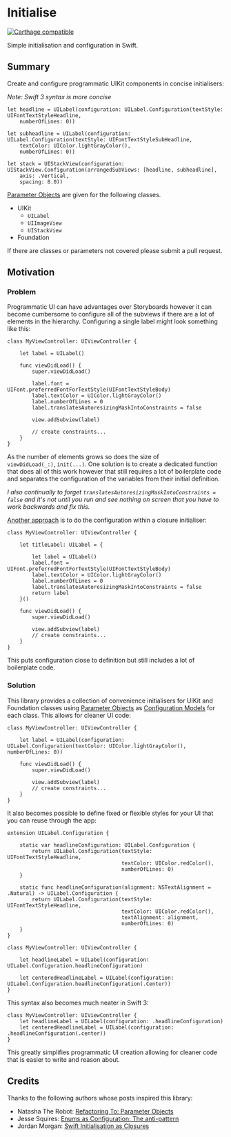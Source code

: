 # Initialise

[![Carthage compatible](https://img.shields.io/badge/Carthage-compatible-4BC51D.svg?style=flat)](https://github.com/Carthage/Carthage)


Simple initialisation and configuration in Swift.

## Summary

Create and configure programmatic UIKit components in concise initialisers:

*Note: Swift 3 syntax is more concise*

	let headline = UILabel(configuration: UILabel.Configuration(textStyle: UIFontTextStyleHeadline,  
		numberOfLines: 0))
		
	let subheadline = UILabel(configuration: UILabel.Configuration(textStyle: UIFontTextStyleSubHeadline, 
		textColor: UIColor.lightGrayColor(), 
		numberOfLines: 0))
	
	let stack = UIStackView(configuration: UIStackView.Configuration(arrangedSubViews: [headline, subheadline],
		axis: .Vertical,
		spacing: 8.0))
		
		
[Parameter Objects] are given for the following classes.

* UIKit
	* `UILabel`
	* `UIImageView`
	* `UIStackView`
* Foundation

If there are classes or parameters not covered please submit a pull request.

## Motivation

### Problem

Programmatic UI can have advantages over Storyboards however it can become cumbersome to configure all of the subviews if there are a lot of elements in the hierarchy. Configuring a single label might look something like this:

    class MyViewController: UIViewController {
 
        let label = UILabel()
 
        func viewDidLoad() {
            super.viewDidLoad()
 
 			label.font = UIFont.preferredFontForTextStyle(UIFontTextStyleBody)
            label.textColor = UIColor.lightGrayColor()
            label.numberOfLines = 0
            label.translatesAutoresizingMaskIntoConstraints = false
            
            view.addSubview(label)
            
            // create constraints...
        }
    }

As the number of elements grows so does the size of `viewDidLoad(_:)`, `init(...)`. One solution is to create a dedicated function that does all of this work however that still requires a lot of boilerplate code and separates the configuration of the variables from their initial definition.

*I also continually to forget `translatesAutoresizingMaskIntoConstraints = false` and it's not until you run and see nothing on screen that you have to work backwards and fix this.*

[Another approach](https://medium.com/the-traveled-ios-developers-guide/swift-initialization-with-closures-5ea177f65a5#.i7xmervzc) is to do the configuration within a closure initialiser:

	class MyViewController: UIViewController {
 
        let titleLabel: UILabel = {
        
	        let label = UILabel()
    	    label.font = UIFont.preferredFontForTextStyle(UIFontTextStyleBody)
            label.textColor = UIColor.lightGrayColor()
            label.numberOfLines = 0
            label.translatesAutoresizingMaskIntoConstraints = false
            return label
        }()
        
        func viewDidLoad() {
            super.viewDidLoad()
 
 			view.addSubview(label)
            // create constraints...
        }
    }

This puts configuration close to definition but still includes a lot of boilerplate code.

### Solution

This library provides a collection of convenience initialisers for UIKit and Foundation classes using [Parameter Objects] as [Configuration Models] for each class. This allows for cleaner UI code:

	class MyViewController: UIViewController {
 
        let label = UILabel(configuration: UILabel.Configuration(textColor: UIColor.lightGrayColor(), numberOfLines: 0))
 
 		func viewDidLoad() {
            super.viewDidLoad()
 
 			view.addSubview(label)
            // create constraints...
        }
    }

It also becomes possible to define fixed or flexible styles for your UI that you can reuse through the app:

	extension UILabel.Configuration {
 
    	static var headlineConfiguration: UILabel.Configuration {
        	return UILabel.Configuration(textStyle: UIFontTextStyleHeadline,
            	                         textColor: UIColor.redColor(),
                	                     numberOfLines: 0)
    	}
    	
    	static func headlineConfiguration(alignment: NSTextAlignment = .Natural) -> UILabel.Configuration {
        	return UILabel.Configuration(textStyle: UIFontTextStyleHeadline,
            	                         textColor: UIColor.redColor(),
            	                         textAlignment: alignment,
                	                     numberOfLines: 0)
    	}
	}

	class MyViewController: UIViewController {
	
    	let headlineLabel = UILabel(configuration: UILabel.Configuration.headlineConfiguration)
    	
    	let centeredHeadlineLabel = UILabel(configuration: UILabel.Configuration.headlineConfiguration(.Center))
	}
	

 This syntax also becomes much neater in Swift 3:
 
 	class MyViewController: UIViewController {
    	let headlineLabel = UILabel(configuration: .headlineConfiguration)
    	let centeredHeadlineLabel = UILabel(configuration: .headlineConfiguration(.center))
	}
	
This greatly simplifies programmatic UI creation allowing for cleaner code that is easier to write and reason about.

## Credits

Thanks to the following authors whose posts inspired this library:

- Natasha The Robot: [Refactoring To: Parameter Objects](https://www.natashatherobot.com/parameter-objects/)
- Jesse Squires: [Enums as Configuration: The anti-pattern](http://www.jessesquires.com/enums-as-configs/)
- Jordan Morgan: [Swift Initialisation as Closures](https://medium.com/the-traveled-ios-developers-guide/swift-initialization-with-closures-5ea177f65a5#.i7xmervzc)

[Parameter Objects]: (https://www.natashatherobot.com/parameter-objects/)
[Configuration Models]: (http://www.jessesquires.com/enums-as-configs/)

 